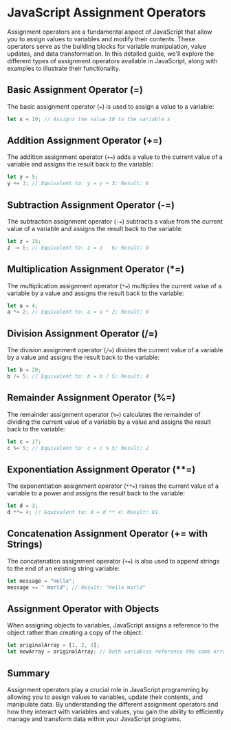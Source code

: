 # JavaScript Assignment Operators

Assignment operators are a fundamental aspect of JavaScript that allow you to assign values to variables and modify their contents. These operators serve as the building blocks for variable manipulation, value updates, and data transformation. In this detailed guide, we'll explore the different types of assignment operators available in JavaScript, along with examples to illustrate their functionality.

## Basic Assignment Operator (=)

The basic assignment operator (`=`) is used to assign a value to a variable:

```javascript
let x = 10; // Assigns the value 10 to the variable x
```

## Addition Assignment Operator (+=)

The addition assignment operator (`+=`) adds a value to the current value of a variable and assigns the result back to the variable:

```javascript
let y = 5;
y += 3; // Equivalent to: y = y + 3; Result: 8
```

## Subtraction Assignment Operator (-=)

The subtraction assignment operator (`-=`) subtracts a value from the current value of a variable and assigns the result back to the variable:

```javascript
let z = 15;
z -= 6; // Equivalent to: z = z - 6; Result: 9
```

## Multiplication Assignment Operator (*=)

The multiplication assignment operator (`*=`) multiplies the current value of a variable by a value and assigns the result back to the variable:

```javascript
let a = 4;
a *= 2; // Equivalent to: a = a * 2; Result: 8
```

## Division Assignment Operator (/=)

The division assignment operator (`/=`) divides the current value of a variable by a value and assigns the result back to the variable:

```javascript
let b = 20;
b /= 5; // Equivalent to: b = b / 5; Result: 4
```

## Remainder Assignment Operator (%=)

The remainder assignment operator (`%=`) calculates the remainder of dividing the current value of a variable by a value and assigns the result back to the variable:

```javascript
let c = 17;
c %= 5; // Equivalent to: c = c % 5; Result: 2
```

## Exponentiation Assignment Operator (**=)

The exponentiation assignment operator (`**=`) raises the current value of a variable to a power and assigns the result back to the variable:

```javascript
let d = 3;
d **= 4; // Equivalent to: d = d ** 4; Result: 81
```

## Concatenation Assignment Operator (+= with Strings)

The concatenation assignment operator (`+=`) is also used to append strings to the end of an existing string variable:

```javascript
let message = "Hello";
message += " World"; // Result: "Hello World"
```

## Assignment Operator with Objects

When assigning objects to variables, JavaScript assigns a reference to the object rather than creating a copy of the object:

```javascript
let originalArray = [1, 2, 3];
let newArray = originalArray; // Both variables reference the same array
```

## Summary

Assignment operators play a crucial role in JavaScript programming by allowing you to assign values to variables, update their contents, and manipulate data. By understanding the different assignment operators and how they interact with variables and values, you gain the ability to efficiently manage and transform data within your JavaScript programs.